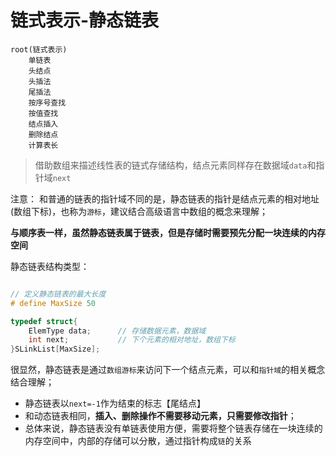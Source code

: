 # 链式表示-静态链表

```mindmap
root(链式表示)
    单链表
    头结点
    头插法
    尾插法
    按序号查找
    按值查找
    结点插入
    删除结点
    计算表长
```

> 借助数组来描述线性表的链式存储结构，结点元素同样存在数据域`data`和指针域`next`


注意： 和普通的链表的指针域不同的是，静态链表的指针是结点元素的相对地址(数组下标)，也称为`游标`，建议结合高级语言中数组的概念来理解；


**与顺序表一样，虽然静态链表属于链表，但是存储时需要预先分配一块连续的内存空间**


静态链表结构类型：


```cpp

// 定义静态链表的最大长度
# define MaxSize 50

typedef struct{
    ElemType data;      // 存储数据元素，数据域
    int next;           // 下个元素的相对地址，数组下标
}SLinkList[MaxSize];

```

很显然，静态链表是通过`数组游标`来访问下一个结点元素，可以和`指针域`的相关概念结合理解；


- 静态链表以`next=-1`作为结束的标志【尾结点】
- 和动态链表相同，**插入、删除操作不需要移动元素，只需要修改指针**；
- 总体来说，静态链表没有单链表使用方便，需要将整个链表存储在一块连续的内存空间中，内部的存储可以分散，通过指针构成`链`的关系